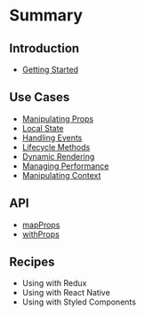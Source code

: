 # Summary

## Introduction

* [Getting Started](README.md)

## Use Cases

* [Manipulating Props](methods.md)
* [Local State](local-state.md)
* [Handling Events](handling-events.md)
* [Lifecycle Methods](lifecycle-methods.md)
* [Dynamic Rendering](dynamic-rendering.md)
* [Managing Performance](managing-performance.md)
* [Manipulating Context](manipulating-context.md)

## API

* [mapProps](api/mapprops.md)
* [withProps](api/withprops.md)

## Recipes

* Using with Redux
* Using with React Native
* Using with Styled Components


